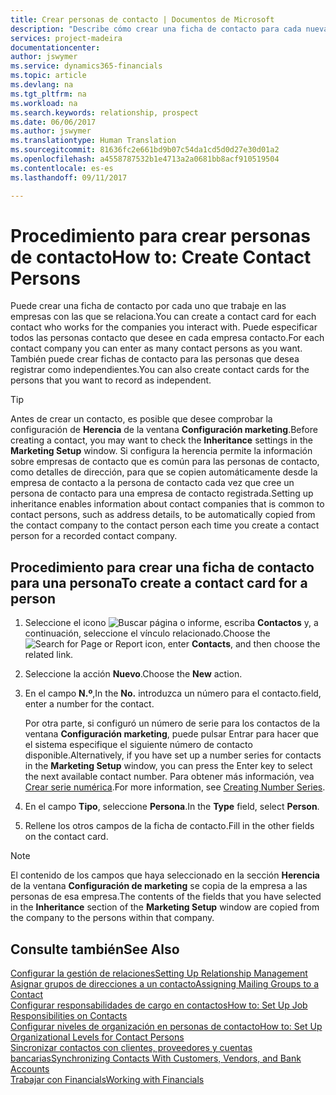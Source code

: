 ```yaml
---
title: Crear personas de contacto | Documentos de Microsoft
description: "Describe cómo crear una ficha de contacto para cada nueva persona o cliente potencial con el que interactúe o tenga una relación de negocio."
services: project-madeira
documentationcenter: 
author: jswymer
ms.service: dynamics365-financials
ms.topic: article
ms.devlang: na
ms.tgt_pltfrm: na
ms.workload: na
ms.search.keywords: relationship, prospect
ms.date: 06/06/2017
ms.author: jswymer
ms.translationtype: Human Translation
ms.sourcegitcommit: 81636fc2e661bd9b07c54da1cd5d0d27e30d01a2
ms.openlocfilehash: a4558787532b1e4713a2a0681bb8acf910519504
ms.contentlocale: es-es
ms.lasthandoff: 09/11/2017

---
```

# <a name="how-to-create-contact-persons"></a><span data-ttu-id="150a7-103">Procedimiento para crear personas de contacto</span><span class="sxs-lookup"><span data-stu-id="150a7-103">How to: Create Contact Persons</span></span>
<span data-ttu-id="150a7-104">Puede crear una ficha de contacto por cada uno que trabaje en las empresas con las que se relaciona.</span><span class="sxs-lookup"><span data-stu-id="150a7-104">You can create a contact card for each contact who works for the companies you interact with.</span></span> <span data-ttu-id="150a7-105">Puede especificar todos las personas contacto que desee en cada empresa contacto.</span><span class="sxs-lookup"><span data-stu-id="150a7-105">For each contact company you can enter as many contact persons as you want.</span></span> <span data-ttu-id="150a7-106">También puede crear fichas de contacto para las personas que desea registrar como independientes.</span><span class="sxs-lookup"><span data-stu-id="150a7-106">You can also create contact cards for the persons that you want to record as independent.</span></span>

> [!TIP]  
>   <span data-ttu-id="150a7-107">Antes de crear un contacto, es posible que desee comprobar la configuración de **Herencia** de la ventana **Configuración marketing**.</span><span class="sxs-lookup"><span data-stu-id="150a7-107">Before creating a contact, you may want to check the **Inheritance** settings in the **Marketing Setup** window.</span></span> <span data-ttu-id="150a7-108">Si configura la herencia permite la información sobre empresas de contacto que es común para las personas de contacto, como detalles de dirección, para que se copien automáticamente desde la empresa de contacto a la persona de contacto cada vez que cree un persona de contacto para una empresa de contacto registrada.</span><span class="sxs-lookup"><span data-stu-id="150a7-108">Setting up inheritance enables information about contact companies that is common to contact persons, such as address details, to be automatically copied from the contact company to the contact person each time you create a contact person for a recorded contact company.</span></span>

## <a name="to-create-a-contact-card-for-a-person"></a><span data-ttu-id="150a7-109">Procedimiento para crear una ficha de contacto para una persona</span><span class="sxs-lookup"><span data-stu-id="150a7-109">To create a contact card for a person</span></span>
1. <span data-ttu-id="150a7-110">Seleccione el icono ![Buscar página o informe](media/ui-search/search_small.png "icono Buscar página o informe"), escriba **Contactos** y, a continuación, seleccione el vínculo relacionado.</span><span class="sxs-lookup"><span data-stu-id="150a7-110">Choose the ![Search for Page or Report](media/ui-search/search_small.png "Search for Page or Report icon") icon, enter **Contacts**, and then choose the related link.</span></span>
2. <span data-ttu-id="150a7-111">Seleccione la acción **Nuevo**.</span><span class="sxs-lookup"><span data-stu-id="150a7-111">Choose the **New** action.</span></span>
3. <span data-ttu-id="150a7-112">En el campo **N.º**,</span><span class="sxs-lookup"><span data-stu-id="150a7-112">In the **No.**</span></span> <span data-ttu-id="150a7-113">introduzca un número para el contacto.</span><span class="sxs-lookup"><span data-stu-id="150a7-113">field, enter a number for the contact.</span></span>

    <span data-ttu-id="150a7-114">Por otra parte, si configuró un número de serie para los contactos de la ventana **Configuración marketing**, puede pulsar Entrar para hacer que el sistema especifique el siguiente número de contacto disponible.</span><span class="sxs-lookup"><span data-stu-id="150a7-114">Alternatively, if you have set up a number series for contacts in the **Marketing Setup** window, you can press the Enter key to select the next available contact number.</span></span> <span data-ttu-id="150a7-115">Para obtener más información, vea [Crear serie numérica](ui-create-number-series.md).</span><span class="sxs-lookup"><span data-stu-id="150a7-115">For more information, see [Creating Number Series](ui-create-number-series.md).</span></span>
4. <span data-ttu-id="150a7-116">En el campo **Tipo**, seleccione **Persona**.</span><span class="sxs-lookup"><span data-stu-id="150a7-116">In the **Type** field, select **Person**.</span></span>
5. <span data-ttu-id="150a7-117">Rellene los otros campos de la ficha de contacto.</span><span class="sxs-lookup"><span data-stu-id="150a7-117">Fill in the other fields on the contact card.</span></span>

> [!NOTE]  
>   <span data-ttu-id="150a7-118">El contenido de los campos que haya seleccionado en la sección **Herencia** de la ventana **Configuración de marketing** se copia de la empresa a las personas de esa empresa.</span><span class="sxs-lookup"><span data-stu-id="150a7-118">The contents of the fields that you have selected in the **Inheritance** section of the **Marketing Setup** window are copied from the company to the persons within that company.</span></span>

## <a name="see-also"></a><span data-ttu-id="150a7-119">Consulte también</span><span class="sxs-lookup"><span data-stu-id="150a7-119">See Also</span></span>
[<span data-ttu-id="150a7-120">Configurar la gestión de relaciones</span><span class="sxs-lookup"><span data-stu-id="150a7-120">Setting Up Relationship Management</span></span>](marketing-setup-marketing.md)  
[<span data-ttu-id="150a7-121">Asignar grupos de direcciones a un contacto</span><span class="sxs-lookup"><span data-stu-id="150a7-121">Assigning Mailing Groups to a Contact</span></span>](marketing-mailing-groups.md#AssignMailGroupContact)  
[<span data-ttu-id="150a7-122">Configurar responsabilidades de cargo en contactos</span><span class="sxs-lookup"><span data-stu-id="150a7-122">How to: Set Up Job Responsibilities on Contacts</span></span>](marketing-job-responsibilities.md)  
[<span data-ttu-id="150a7-123">Configurar niveles de organización en personas de contacto</span><span class="sxs-lookup"><span data-stu-id="150a7-123">How to: Set Up Organizational Levels for Contact Persons</span></span>](marketing-organizational-levels.md)  
[<span data-ttu-id="150a7-124">Sincronizar contactos con clientes, proveedores y cuentas bancarias</span><span class="sxs-lookup"><span data-stu-id="150a7-124">Synchronizing Contacts With Customers, Vendors, and Bank Accounts</span></span>](marketing-synchronize-contacts-customers-vendors-bank-accounts.md)  
[<span data-ttu-id="150a7-125">Trabajar con Financials</span><span class="sxs-lookup"><span data-stu-id="150a7-125">Working with Financials</span></span>](ui-work-product.md)  

